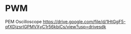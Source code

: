 # PWM
PEM Oscilloscope
https://drive.google.com/file/d/1HtGgF5-qfXDjzsrIGPMVXyC1r56kbiCs/view?usp=drivesdk
